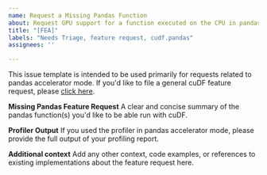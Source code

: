 ```yaml
---
name: Request a Missing Pandas Function
about: Request GPU support for a function executed on the CPU in pandas accelerator mode.
title: "[FEA]"
labels: "Needs Triage, feature request, cudf.pandas"
assignees: ''

---
```


This issue template is intended to be used primarily for requests related to pandas accelerator mode. If you'd like to file a general cuDF feature request, please [click here](https://github.com/rapidsai/cudf/issues/new?assignees=&labels=%3F+-+Needs+Triage%2C+feature+request&projects=&template=feature_request.md&title=%5BFEA%5D).


**Missing Pandas Feature Request**
A clear and concise summary of the pandas function(s) you'd like to be able run with cuDF.


**Profiler Output**
If you used the profiler in pandas accelerator mode, please provide the full output of your profiling report.


**Additional context**
Add any other context, code examples, or references to existing implementations about the feature request here.
